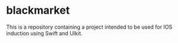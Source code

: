 # blackmarket
This is a repository containing a project intended to be used for IOS induction using Swift and UIkit.
